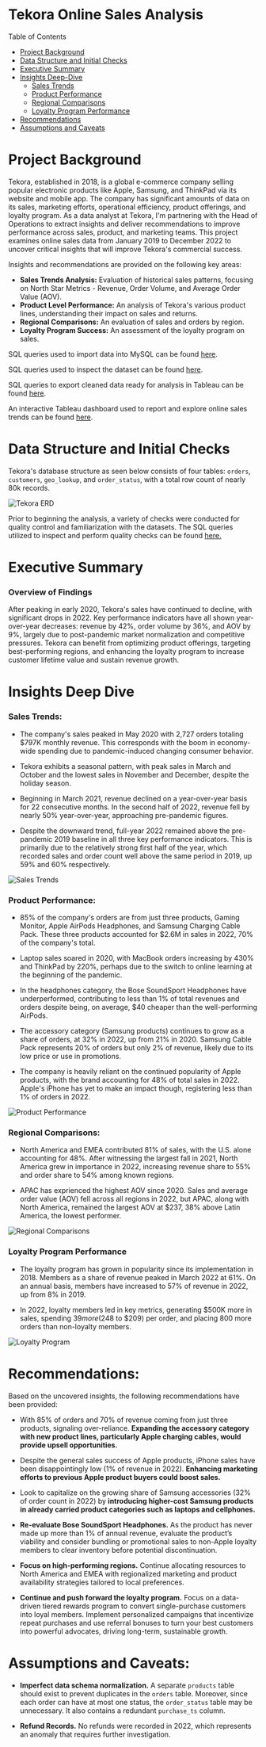 # Tekora Online Sales Analysis


Table of Contents

- [Project Background](#project-background)
- [Data Structure and Initial Checks](#data-structure-and-initial-checks)
- [Executive Summary](#executive-summary)
- [Insights Deep-Dive](#insights-deep-dive)
    - [Sales Trends](#sales-trends)
    - [Product Performance](#product-performance)
    - [Regional Comparisons](#regional-comparisons)
    - [Loyalty Program Performance](#loyalty-program-performance)
- [Recommendations](#recommendations)
- [Assumptions and Caveats](#assumptions-and-caveats)




# Project Background
Tekora, established in 2018, is a global e-commerce company selling popular electronic products like Apple, Samsung, and ThinkPad via its website and mobile app. The company has significant amounts of data on its sales, marketing efforts, operational efficiency, product offerings, and loyalty program. As a data analyst at Tekora, I'm partnering with the Head of Operations to extract insights and deliver recommendations to improve performance across sales, product, and marketing teams. This project examines online sales data from January 2019 to December 2022 to uncover critical insights that will improve Tekora's commercial success. 

Insights and recommendations are provided on the following key areas:

- **Sales Trends Analysis:** Evaluation of historical sales patterns, focusing on North Star Metrics - Revenue, Order Volume, and Average Order Value (AOV).
- **Product Level Performance:** An analysis of Tekora's various product lines, understanding their impact on sales and returns.
- **Regional Comparisons:** An evaluation of sales and orders by region.
- **Loyalty Program Success:** An assessment of the loyalty program on sales.


SQL queries used to import data into MySQL can be found [here](https://github.com/hiepnguyenbg/Tekora-Online-Sales-Analysis/blob/main/assets/Dataset%20Import.sql). 

SQL queries used to inspect the dataset can be found [here](https://github.com/hiepnguyenbg/Tekora-Online-Sales-Analysis/blob/main/assets/Initial%20Data%20Checks.sql).  

SQL queries to export cleaned data ready for analysis in Tableau can be found [here](https://github.com/hiepnguyenbg/Tekora-Online-Sales-Analysis/blob/main/assets/Cleaning%20Data%20for%20Analysis.sql).  

An interactive Tableau dashboard used to report and explore online sales trends can be found [here](https://public.tableau.com/app/profile/hiepnguyenbg/viz/TekoraSalesAnalysis/TrendDashboard).

# Data Structure and Initial Checks

Tekora's database structure as seen below consists of four tables: `orders`, `customers`, `geo_lookup`, and `order_status`, with a total row count of nearly 80k records.

![Tekora ERD](https://github.com/hiepnguyenbg/Tekora-Online-Sales-Analysis/blob/main/assets/Tekora%20ERD.jpg)

Prior to beginning the analysis, a variety of checks were conducted for quality control and familiarization with the datasets. The SQL queries utilized to inspect and perform quality checks can be found [here.](https://github.com/hiepnguyenbg/Tekora-Online-Sales-Analysis/blob/main/assets/Initial%20Data%20Checks.sql)


# Executive Summary

### Overview of Findings

After peaking in early 2020, Tekora's sales have continued to decline, with significant drops in 2022. Key performance indicators have all shown year-over-year decreases: revenue by 42%, order volume by 36%, and AOV by 9%, largely due to post-pandemic market normalization and competitive pressures. Tekora can benefit from optimizing product offerings, targeting best-performing regions, and enhancing the loyalty program to increase customer lifetime value and sustain revenue growth.


# Insights Deep Dive

### Sales Trends:

* The company's sales peaked in May 2020 with 2,727 orders totaling $797K monthly revenue. This corresponds with the boom in economy-wide spending due to pandemic-induced changing consumer behavior.

* Tekora exhibits a seasonal pattern, with peak sales in March and October and the lowest sales in November and December, despite the holiday season.
  
* Beginning in March 2021, revenue declined on a year-over-year basis for 22 consecutive months. In the second half of 2022, revenue fell by nearly 50% year-over-year, approaching pre-pandemic figures.
  
* Despite the downward trend, full-year 2022 remained above the pre-pandemic 2019 baseline in all three key performance indicators. This is primarily due to the relatively strong first half of the year, which recorded sales and order count well above the same period in 2019, up 59% and 60% respectively.
  

![Sales Trends](https://github.com/hiepnguyenbg/Tekora-Online-Sales-Analysis/blob/main/assets/Trend%20Dashboard.png)


### Product Performance:

* 85% of the company's orders are from just three products, Gaming Monitor, Apple AirPods Headphones, and Samsung Charging Cable Pack. These three products accounted for $2.6M in sales in 2022, 70% of the company's total.
  
* Laptop sales soared in 2020, with MacBook orders increasing by 430% and ThinkPad by 220%, perhaps due to the switch to online learning at the beginning of the pandemic. 

* In the headphones category, the Bose SoundSport Headphones have underperformed, contributing to less than 1% of total revenues and orders despite being, on average, $40 cheaper than the well-performing AirPods.
  
* The accessory category (Samsung products) continues to grow as a share of orders, at 32% in 2022, up from 21% in 2020. Samsung Cable Pack represents 20% of orders but only 2% of revenue, likely due to its low price or use in promotions.
  
* The company is heavily reliant on the continued popularity of Apple products, with the brand accounting for 48% of total sales in 2022. Apple's iPhone has yet to make an impact though, registering less than 1% of orders in 2022.

![Product Performance](https://github.com/hiepnguyenbg/Tekora-Online-Sales-Analysis/blob/main/assets/Product%20Dashboard.png)



### Regional Comparisons:

* North America and EMEA contributed 81% of sales, with the U.S. alone accounting for 48%. After witnessing the largest fall in 2021, North America grew in importance in 2022, increasing revenue share to 55% and order share to 54% among known regions.
  
* APAC has exprienced the highest AOV since 2020. Sales and average order value (AOV) fell across all regions in 2022, but APAC, along with North America, remained the largest AOV at $237, 38% above Latin America, the lowest performer.
  


![Regional Comparisons](https://github.com/hiepnguyenbg/Tekora-Online-Sales-Analysis/blob/main/assets/Region%20Dashboard.png)


### Loyalty Program Performance

* The loyalty program has grown in popularity since its implementation in 2018. Members as a share of revenue peaked in March 2022 at 61%. On an annual basis, members have increased to 57% of revenue in 2022, up from 8% in 2019.
  
* In 2022, loyalty members led in key metrics, generating $500K more in sales, spending $39 more ($248 to $209) per order, and placing 800 more orders than non-loyalty members.
  

![Loyalty Program](https://github.com/hiepnguyenbg/Tekora-Online-Sales-Analysis/blob/main/assets/Loyalty%20Dashboard.png)




# Recommendations:

Based on the uncovered insights, the following recommendations have been provided: 

* With 85% of orders and 70% of revenue coming from just three products, signaling over-reliance. **Expanding the accessory category with new product lines, particularly Apple charging cables, would provide upsell opportunities.**
  
* Despite the general sales success of Apple products, iPhone sales have been disappointingly low (1% of revenue in 2022). **Enhancing marketing efforts to previous Apple product buyers could boost sales.**
  
* Look to capitalize on the growing share of Samsung accessories (32% of order count in 2022) by **introducing higher-cost Samsung products in already carried product categories such as laptops and cellphones.**
  
* **Re-evaluate Bose SoundSport Headphones.** As the product has never made up more than 1% of annual revenue, evaluate the product’s viability and consider bundling or promotional sales to non-Apple loyalty members to clear inventory before potential discontinuation.

* **Focus on high-performing regions.** Continue allocating resources to North America and EMEA with regionalized marketing and product availability strategies tailored to local preferences.
  
* **Continue and push forward the loyalty program.** Focus on a data-driven tiered rewards program to convert single-purchase customers into loyal members. Implement personalized campaigns that incentivize repeat purchases and use referral bonuses to turn your best customers into powerful advocates, driving long-term, sustainable growth.


# Assumptions and Caveats:

* **Imperfect data schema normalization.** A separate `products` table should exist to prevent duplicates in the `orders` table. Moreover, since each order can have at most one status, the `order_status` table may be unnecessary. It also contains a redundant `purchase_ts` column.

* **Refund Records.** No refunds were recorded in 2022, which represents an anomaly that requires further investigation.


